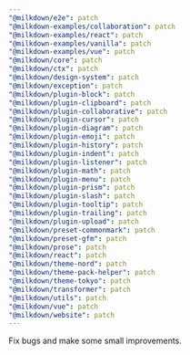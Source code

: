```yaml
---
"@milkdown/e2e": patch
"@milkdown-examples/collaboration": patch
"@milkdown-examples/react": patch
"@milkdown-examples/vanilla": patch
"@milkdown-examples/vue": patch
"@milkdown/core": patch
"@milkdown/ctx": patch
"@milkdown/design-system": patch
"@milkdown/exception": patch
"@milkdown/plugin-block": patch
"@milkdown/plugin-clipboard": patch
"@milkdown/plugin-collaborative": patch
"@milkdown/plugin-cursor": patch
"@milkdown/plugin-diagram": patch
"@milkdown/plugin-emoji": patch
"@milkdown/plugin-history": patch
"@milkdown/plugin-indent": patch
"@milkdown/plugin-listener": patch
"@milkdown/plugin-math": patch
"@milkdown/plugin-menu": patch
"@milkdown/plugin-prism": patch
"@milkdown/plugin-slash": patch
"@milkdown/plugin-tooltip": patch
"@milkdown/plugin-trailing": patch
"@milkdown/plugin-upload": patch
"@milkdown/preset-commonmark": patch
"@milkdown/preset-gfm": patch
"@milkdown/prose": patch
"@milkdown/react": patch
"@milkdown/theme-nord": patch
"@milkdown/theme-pack-helper": patch
"@milkdown/theme-tokyo": patch
"@milkdown/transformer": patch
"@milkdown/utils": patch
"@milkdown/vue": patch
"@milkdown/website": patch
---
```


Fix bugs and make some small improvements.
